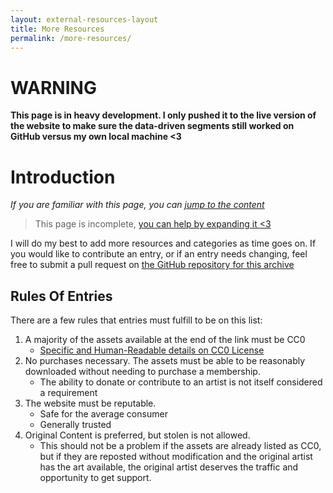 ```yaml
---
layout: external-resources-layout
title: More Resources
permalink: /more-resources/
---
```


# WARNING
**This page is in heavy development. I only pushed it to the live version of the website to make sure the data-driven segments still worked on GitHub versus my own local machine <3**

# Introduction

*If you are familiar with this page, you can [jump to the content](#index)*

> This page is incomplete, [you can help by expanding it <3](#rules-of-entries)

I will do my best to add more resources and categories as time goes on. If you would like to contribute an entry, or if an entry needs changing, feel free to submit a pull request on [the GitHub repository for this archive](https://github.com/QueenOfSquiggles/squiggles-creative-commons-assets)

## Rules Of Entries
There are a few rules that entries must fulfill to be on this list:

1. A majority of the assets available at the end of the link must be CC0
    - [Specific and Human-Readable details on CC0 License](https://creativecommons.org/publicdomain/zero/1.0/)
2. No purchases necessary. The assets must be able to be reasonably downloaded without needing to purchase a membership.
    - The ability to donate or contribute to an artist is not itself considered a requirement
3. The website must be reputable.
    - Safe for the average consumer
    - Generally trusted
4. Original Content is preferred, but stolen is not allowed.
    - This should not be a problem if the assets are already listed as CC0, but if they are reposted without modification and the original artist has the art available, the original artist deserves the traffic and opportunity to get support.

